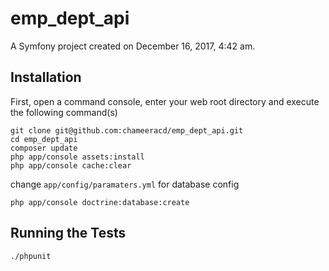 emp_dept_api
============

A Symfony project created on December 16, 2017, 4:42 am.

## Installation

First, open a command console, enter your web root directory and
execute the following command(s)

    git clone git@github.com:chameeracd/emp_dept_api.git
    cd emp_dept_api
    composer update
    php app/console assets:install
    php app/console cache:clear
    
change `app/config/paramaters.yml` for database config

    php app/console doctrine:database:create


## Running the Tests

    ./phpunit